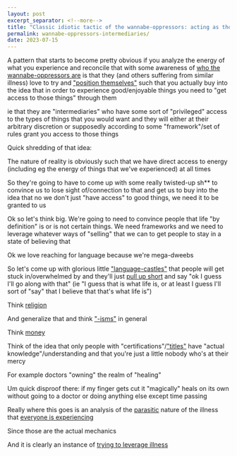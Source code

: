 ```yaml
---
layout: post
excerpt_separator: <!--more-->
title: "Classic idiotic tactic of the wannabe-oppressors: acting as though they are intermediaries between you and good things"
permalink: wannabe-oppressors-intermediaries/
date: 2023-07-15
---
```


A pattern that starts to become pretty obvious if you
analyze the energy of what you experience and reconcile that
with some awareness of [who the wannabe-oppressors are](/who-are-the-wannabe-oppressors)
is that they (and others suffering from similar illness) love to
try and ["position themselves"](/physically-spatial-mistake) such
that you actually buy into the idea that in order to experience
good/enjoyable things you need to "get access to those things"
through them

ie that they are "intermediaries" who have some sort of "privileged"
access to the types of things that you would want and they will
either at their arbitrary discretion or supposedly according to some
"framework"/set of rules grant you access to those things

Quick shredding of that idea:

The nature of reality is obviously such that we have direct access
to energy (including eg the energy of things that we've experienced)
at all times

So they're going to have to come up with some really twisted-up sh\*\* to
convince us to lose sight of/connection to that and get us to buy into the
idea that no we don't just "have access" to good things, we need it to be
granted to us

Ok so let's think big. We're going to need to convince people that life "by
definition" is or is not certain things. We need frameworks and we need to
leverage whatever ways of "selling" that we can to get people to stay in a
state of believing that

Ok we love reaching for language because we're mega-dweebs

So let's come up with glorious little ["language-castles"](/physically-spatial-mistake)
that people will get stuck in/overwhelmed by and they'll just [pull up short](/pulling-up-short)
and say "ok I guess I'll go along with that" (ie "I guess that is what life is, or at least
I guess I'll sort of "say" that I believe that that's what life is")

Think [religion](/the-church)

And generalize that and think ["-isms"](/isms) in general

Think [money](/why-money-actually-exists)

Think of the idea that only people with "certifications"/["titles"](/titles) have "actual knowledge"/understanding
and that you're just a little nobody who's at their mercy

For example doctors "owning" the realm of "healing"

Um quick disproof there: if my finger gets cut it "magically" heals on its own
without going to a doctor or doing anything else except time passing

Really where this goes is an analysis of the [parasitic](/parasitic-illness) nature of
the illness that [everyone is experiencing](/were-all-ill)

Since those are the actual mechanics

And it is clearly an instance of [trying to leverage illness](/trying-to-leverage-illness-is-not-cute)
